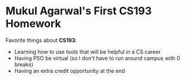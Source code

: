 # Mukul Agarwal's First CS193 Homework

Favorite things about **CS193**:

 - Learning how to use tools that will be helpful in a CS career
 - Having PSO be virtual (so I don't have to run around campus with 0 breaks)
 - Having an extra credit opportunity at the end

 
